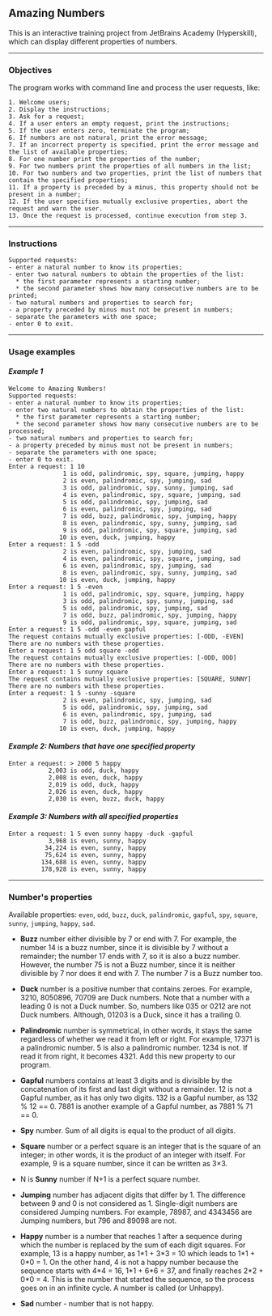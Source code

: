 ## Amazing Numbers
This is an interactive training project from JetBrains Academy (Hyperskill),
which can display different properties of numbers.
___
### Objectives
The program works with command line and process the user requests, like:
```
1. Welcome users;
2. Display the instructions;
3. Ask for a request;
4. If a user enters an empty request, print the instructions;
5. If the user enters zero, terminate the program;
6. If numbers are not natural, print the error message;
7. If an incorrect property is specified, print the error message and the list of available properties;
8. For one number print the properties of the number;
9. For two numbers print the properties of all numbers in the list;
10. For two numbers and two properties, print the list of numbers that contain the specified properties;
11. If a property is preceded by a minus, this property should not be present in a number;
12. If the user specifies mutually exclusive properties, abort the request and warn the user.
13. Once the request is processed, continue execution from step 3.
```
___
### Instructions
```
Supported requests:
- enter a natural number to know its properties;
- enter two natural numbers to obtain the properties of the list:
  * the first parameter represents a starting number;
  * the second parameter shows how many consecutive numbers are to be printed;
- two natural numbers and properties to search for;
- a property preceded by minus must not be present in numbers;
- separate the parameters with one space;
- enter 0 to exit.
```
___
### Usage examples
#### *Example 1*
```
Welcome to Amazing Numbers!
Supported requests:
- enter a natural number to know its properties;
- enter two natural numbers to obtain the properties of the list:
  * the first parameter represents a starting number;
  * the second parameter shows how many consecutive numbers are to be processed;
- two natural numbers and properties to search for;
- a property preceded by minus must not be present in numbers;
- separate the parameters with one space;
- enter 0 to exit.
Enter a request: 1 10
               1 is odd, palindromic, spy, square, jumping, happy
               2 is even, palindromic, spy, jumping, sad
               3 is odd, palindromic, spy, sunny, jumping, sad
               4 is even, palindromic, spy, square, jumping, sad
               5 is odd, palindromic, spy, jumping, sad
               6 is even, palindromic, spy, jumping, sad
               7 is odd, buzz, palindromic, spy, jumping, happy
               8 is even, palindromic, spy, sunny, jumping, sad
               9 is odd, palindromic, spy, square, jumping, sad
              10 is even, duck, jumping, happy
Enter a request: 1 5 -odd
               2 is even, palindromic, spy, jumping, sad
               4 is even, palindromic, spy, square, jumping, sad
               6 is even, palindromic, spy, jumping, sad
               8 is even, palindromic, spy, sunny, jumping, sad
              10 is even, duck, jumping, happy
Enter a request: 1 5 -even
               1 is odd, palindromic, spy, square, jumping, happy
               3 is odd, palindromic, spy, sunny, jumping, sad
               5 is odd, palindromic, spy, jumping, sad
               7 is odd, buzz, palindromic, spy, jumping, happy
               9 is odd, palindromic, spy, square, jumping, sad
Enter a request: 1 5 -odd -even gapful
The request contains mutually exclusive properties: [-ODD, -EVEN]
There are no numbers with these properties.
Enter a request: 1 5 odd square -odd
The request contains mutually exclusive properties: [-ODD, ODD]
There are no numbers with these properties.
Enter a request: 1 5 sunny square
The request contains mutually exclusive properties: [SQUARE, SUNNY]
There are no numbers with these properties.
Enter a request: 1 5 -sunny -square
               2 is even, palindromic, spy, jumping, sad
               5 is odd, palindromic, spy, jumping, sad
               6 is even, palindromic, spy, jumping, sad
               7 is odd, buzz, palindromic, spy, jumping, happy
              10 is even, duck, jumping, happy
```         
#### *Example 2: Numbers that have one specified property*
```
Enter a request: > 2000 5 happy
           2,003 is odd, duck, happy
           2,008 is even, duck, happy
           2,019 is odd, duck, happy
           2,026 is even, duck, happy
           2,030 is even, buzz, duck, happy
```          
#### *Example 3: Numbers with all specified properties*
```
Enter a request: 1 5 even sunny happy -duck -gapful
           3,968 is even, sunny, happy
          34,224 is even, sunny, happy
          75,624 is even, sunny, happy
         134,688 is even, sunny, happy
         178,928 is even, sunny, happy
```
___
### Number's properties
Available properties: `even`, `odd`, `buzz`, `duck`, `palindromic`, `gapful`, `spy`, 
`square`, `sunny`, `jumping`, `happy`, `sad`.

+ **Buzz** number either divisible by 7 or end with 7. For example, the number 14 is a buzz
number, since it is divisible by 7 without a remainder; the number 17 ends with 7, so
it is also a buzz number. However, the number 75 is not a Buzz number, since it is
neither divisible by 7 nor does it end with 7. The number 7 is a Buzz number too.


+ **Duck** number is a positive number that contains zeroes. For example, 3210, 8050896,
70709 are Duck numbers. Note that a number with a leading 0 is not a Duck number.
So, numbers like 035 or 0212 are not Duck numbers. Although, 01203 is a Duck, since it
has a trailing 0.


+ **Palindromic** number is symmetrical, in other words, it stays the same regardless
of whether we read it from left or right. For example, 17371 is a palindromic number.
5 is also a palindromic number. 1234 is not. If read it from right, it becomes 4321.
Add this new property to our program.


+ **Gapful** numbers contains at least 3 digits and is divisible by the concatenation of
its first and last digit without a remainder. 12 is not a Gapful number, as it has only
two digits. 132 is a Gapful number, as 132 % 12 == 0. 7881 is another example of
a Gapful number, as 7881 % 71 == 0.


+ **Spy** number. Sum of all digits is equal to the product of all digits.


+ **Square** number or a perfect square is an integer that is the square of an integer;
in other words, it is the product of an integer with itself. For example, 9 is a square
number, since it can be written as 3×3.


+ N is **Sunny** number if N+1 is a perfect square number.


+ **Jumping** number has adjacent digits that differ by 1. The difference between 9
and 0 is not considered as 1. Single-digit numbers are considered Jumping numbers.
For example, 78987, and 4343456 are Jumping numbers, but 796 and 89098 are not.


+ **Happy** number is a number that reaches 1 after a sequence during which the number
is replaced by the sum of each digit squares. For example, 13 is a happy number,
as 1\*1 + 3\*3 = 10 which leads to 1\*1 + 0\*0 = 1. On the other hand, 4 is not a happy number
because the sequence starts with 4\*4 = 16, 1\*1 + 6\*6 = 37, and finally reaches 2\*2 + 0\*0 = 4.
This is the number that started the sequence, so the process goes on in an infinite
cycle. A number  is called  (or Unhappy).


+ **Sad** number - number that is not happy.